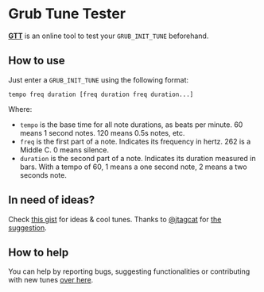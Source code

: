 # Grub Tune Tester

[**GTT**](https://breadmaker.github.io/grub-tune-tester/) is an online tool to test your `GRUB_INIT_TUNE` beforehand.

## How to use

Just enter a `GRUB_INIT_TUNE` using the following format:

`tempo freq duration [freq duration freq duration...]`

Where:

 - `tempo` is the base time for all note durations, as beats per minute. 60 means 1 second notes. 120 means 0.5s notes, etc.
 - `freq` is the first part of a note. Indicates its frequency in hertz. 262 is a Middle C. 0 means silence.
 - `duration` is the second part of a note. Indicates its duration measured in bars. With a tempo of 60, 1 means a one second note, 2 means a two seconds note.

## In need of ideas?

Check [this gist](https://gist.github.com/ArtBIT/cfb030c0791b42330381acce33f82ca0) for ideas & cool tunes. Thanks to [@jtagcat](https://gist.github.com/jtagcat) for [the suggestion](https://github.com/BreadMaker/grub-tune-tester/issues/8).

## How to help

You can help by reporting bugs, suggesting functionalities or contributing with
new tunes [over here](https://github.com/BreadMaker/grub-tune-tester/issues/new).
